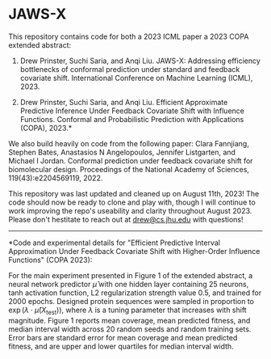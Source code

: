# JAWS-X

This repository contains code for both a 2023 ICML paper a 2023 COPA extended abstract:

1. Drew Prinster, Suchi Saria, and Anqi Liu. JAWS-X: Addressing efficiency bottlenecks of conformal prediction under standard and feedback covariate shift. International Conference on Machine Learning (ICML), 2023.

2. Drew Prinster, Suchi Saria, and Anqi Liu. Efficient Approximate Predictive Inference Under Feedback Covariate Shift with Influence Functions. Conformal and Probabilistic Prediction with Applications (COPA), 2023.*

We also build heavily on code from the following paper: Clara Fannjiang, Stephen Bates, Anastasios N Angelopoulos, Jennifer Listgarten, and Michael I Jordan. Conformal prediction under feedback covariate shift for biomolecular design. Proceedings of the National Academy of Sciences, 119(43):e2204569119, 2022.

This repository was last updated and cleaned up on August 11th, 2023! The code should now be ready to clone and play with, though I will continue to work improving the repo's useability and clarity throughout August 2023. Please don't hestitate to reach out at drew@cs.jhu.edu with questions!

---

*Code and experimental details for "Efficient Predictive Interval Approximation Under Feedback Covariate Shift with Higher-Order Influence Functions" (COPA 2023):

For the main experiment presented in Figure 1 of the extended abstract, a neural network predictor $\widehat{\mu}$ with one hidden layer containing 25 neurons, tanh activation function, L2 regularization strength value 0.5, and trained for 2000 epochs. Designed protein sequences were sampled in proportion to $\exp(\lambda\cdot \widehat{\mu}(X_{\text{test}}))$, where $\lambda$ is a tuning parameter that increases with shift magnitude. Figure 1 reports mean coverage, mean predicted fitness, and median interval width across 20 random seeds and random training sets. Error bars are standard error for mean coverage and mean predicted fitness, and are upper and lower quartiles for median interval width.
